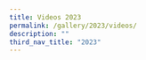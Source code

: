 ```yaml
---
title: Videos 2023
permalink: /gallery/2023/videos/
description: ""
third_nav_title: "2023"
---
```

